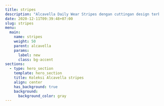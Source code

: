 ```yaml
---
title: stripes
description: "Alcavella Daily Wear Stripes dengan cuttingan design terbaru di bagian celana bikin tampilan kamu semakin kece, dari material Cotton Import Mix Toyobo yang lembut dan nggak gampang kusut."
date: 2020-12-11T09:39:48+07:00
slug: stripes
menu:
  main:
    name: stripes
    weight: 50
    parent: alcavella
    params:
      label: new
      class: bg-accent
sections:
  - type: hero_section
    template: hero_section
    title: Koleksi Alcavella stripes
    align: center
    has_background: true
    background:
      background_color: gray
---
```


